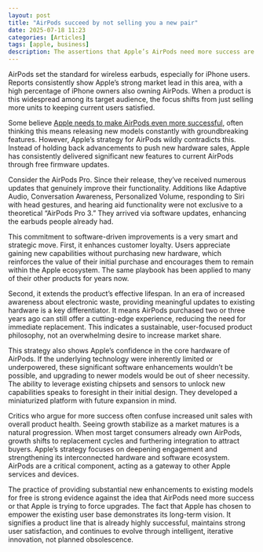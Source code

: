 ```yaml
---
layout: post
title: "AirPods succeed by not selling you a new pair"
date: 2025-07-18 11:23
categories: [Articles]
tags: [apple, business]
description: The assertions that Apple’s AirPods need more success are misguided. The fact that the company pushes out free software updates for existing models prove their strategic strength and commitment to user satisfaction over the long-term.
---
```


AirPods set the standard for wireless earbuds, especially for iPhone users. Reports consistently show Apple’s strong market lead in this area, with a high percentage of iPhone owners also owning AirPods. When a product is this widespread among its target audience, the focus shifts from just selling more units to keeping current users satisfied.

Some believe [Apple needs to make AirPods even more successful](https://cirpapple.substack.com/p/airpods-succeed-yet-need-to-succeed), often thinking this means releasing new models constantly with groundbreaking features. However, Apple’s strategy for AirPods wildly contradicts this. Instead of holding back advancements to push new hardware sales, Apple has consistently delivered significant new features to current AirPods through free firmware updates.

Consider the AirPods Pro. Since their release, they’ve received numerous updates that genuinely improve their functionality. Additions like Adaptive Audio, Conversation Awareness, Personalized Volume, responding to Siri with head gestures, and hearing aid functionality were not exclusive to a theoretical “AirPods Pro 3.” They arrived via software updates, enhancing the earbuds people already had.

This commitment to software-driven improvements is a very smart and strategic move. First, it enhances customer loyalty. Users appreciate gaining new capabilities without purchasing new hardware, which reinforces the value of their initial purchase and encourages them to remain within the Apple ecosystem. The same playbook has been applied to many of their other products for years now.

Second, it extends the product’s effective lifespan. In an era of increased awareness about electronic waste, providing meaningful updates to existing hardware is a key differentiator. It means AirPods purchased two or three years ago can still offer a cutting-edge experience, reducing the need for immediate replacement. This indicates a sustainable, user-focused product philosophy, not an overwhelming desire to increase market share. 

This strategy also shows Apple’s confidence in the core hardware of AirPods. If the underlying technology were inherently limited or underpowered, these significant software enhancements wouldn’t be possible, and upgrading to newer models would be out of sheer necessity. The ability to leverage existing chipsets and sensors to unlock new capabilities speaks to foresight in their initial design. They developed a miniaturized platform with future expansion in mind.

Critics who argue for more success often confuse increased unit sales with overall product health. Seeing growth stabilize as a market matures is a natural progression. When most target consumers already own AirPods, growth shifts to replacement cycles and furthering integration to attract buyers. Apple’s strategy focuses on deepening engagement and strengthening its interconnected hardware and software ecosystem. AirPods are a critical component, acting as a gateway to other Apple services and devices.

The practice of providing substantial new enhancements to existing models for free is strong evidence against the idea that AirPods need more success or that Apple is trying to force upgrades. The fact that Apple has chosen to empower the existing user base demonstrates its long-term vision. It signifies a product line that is already highly successful, maintains strong user satisfaction, and continues to evolve through intelligent, iterative innovation, not planned obsolescence.
